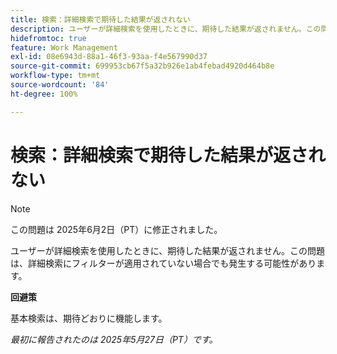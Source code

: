 ```yaml
---
title: 検索：詳細検索で期待した結果が返されない
description: ユーザーが詳細検索を使用したときに、期待した結果が返されません。この問題は、詳細検索にフィルターが適用されていない場合でも発生する可能性があります。
hidefromtoc: true
feature: Work Management
exl-id: 08e6943d-88a1-46f3-93aa-f4e567990d37
source-git-commit: 699953cb67f5a32b926e1ab4febad4920d464b8e
workflow-type: tm+mt
source-wordcount: '84'
ht-degree: 100%

---
```


# 検索：詳細検索で期待した結果が返されない

>[!NOTE]
>
>この問題は 2025年6月2日（PT）に修正されました。

ユーザーが詳細検索を使用したときに、期待した結果が返されません。この問題は、詳細検索にフィルターが適用されていない場合でも発生する可能性があります。

**回避策**

基本検索は、期待どおりに機能します。

_最初に報告されたのは 2025年5月27日（PT）です。_
